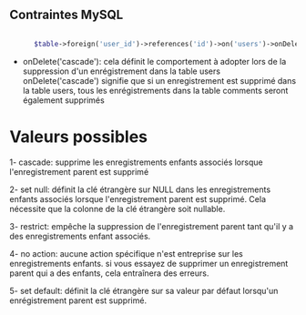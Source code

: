 ## Contraintes MySQL
```` php

      $table->foreign('user_id')->references('id')->on('users')->onDelete('cascade');

````

- onDelete('cascade'):
cela définit le comportement à adopter lors de la suppression d'un enrégistrement dans la table users
onDelete('cascade') signifie que si un enregistrement est supprimé dans la table users, tous les enrégistrements dans la table comments seront également supprimés

# Valeurs possibles
1- cascade: supprime les enregistrements enfants associés lorsque l'enregistrement parent est supprimé 

2- set null: définit la clé étrangère sur NULL dans les enregistrements enfants associés lorsque l'enregistrement parent est supprimé. Cela nécessite que la colonne de la clé étrangère soit nullable.

 3- restrict: empêche la suppression de l'enregistrement parent tant qu'il y a des enregistrements enfant associés.

  4- no action: aucune action spécifique n'est entreprise sur les enregistrements enfants. si vous essayez de supprimer un enregistrement parent qui a des enfants, cela entraînera des erreurs.
  
   5- set default: définit la clé étrangère sur sa valeur par défaut lorsqu'un enrégistrement parent est supprimé.